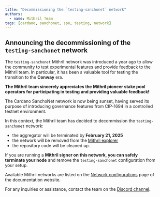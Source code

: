 ```yaml
---
title: "Decommissioning the `testing‑sanchonet` network"
authors:
  - name: Mithril Team
tags: [cardano, sanchonet, spo, testing, network]
---
```


## Announcing the decommissioning of the `testing‑sanchonet` network

The `testing-sanchonet` Mithril network was introduced a year ago to allow the community to test experimental features and provide feedback to the Mithril team. In particular, it has been a valuable tool for testing the transition to the **Conway** era.

**The Mithril team sincerely appreciates the Mithril pioneer stake pool operators for participating in testing and providing valuable feedback!**

The Cardano SanchoNet network is now being sunset, having served its purpose of introducing governance features from CIP-1694 in a controlled testnet environment.

In this context, the Mithril team has decided to decommission the `testing-sanchonet` network:

- the aggregator will be terminated by **February 21, 2025**
- the network will be removed from the [Mithril explorer](https://mithril.network/explorer/?aggregator=https%3A%2F%2Faggregator.testing-sanchonet.api.mithril.network%2Faggregator)
- the repository code will be cleaned up.

If you are running a **Mithril signer on this network, you can safely terminate your node** and remove the `testing-sanchonet` configuration from your setup.

Available Mithril networks are listed on the [Network configurations](https://mithril.network/doc/manual/getting-started/network-configurations) page of the documentation website.

For any inquiries or assistance, contact the team on the [Discord channel](https://discord.gg/5kaErDKDRq).
